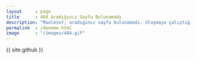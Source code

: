 ```yaml
---
layout     : page
title      : 404 Aradığınız Sayfa Bulunamadı
description: "Maalesef, aradığınız sayfa bulunamadı. Ulaşmaya çalıştığınız sayfanın adresi değişmiş ya da artık geçerli bilgiler içermiyor olabilir."
permalink  : /deneme.html
image      : "/images/404.gif"
---
```


{{ site.github }}
